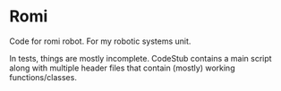 # Romi

Code for romi robot. For my robotic systems unit.

In tests, things are mostly incomplete. CodeStub contains a main script along with multiple header files that contain (mostly) working functions/classes.
